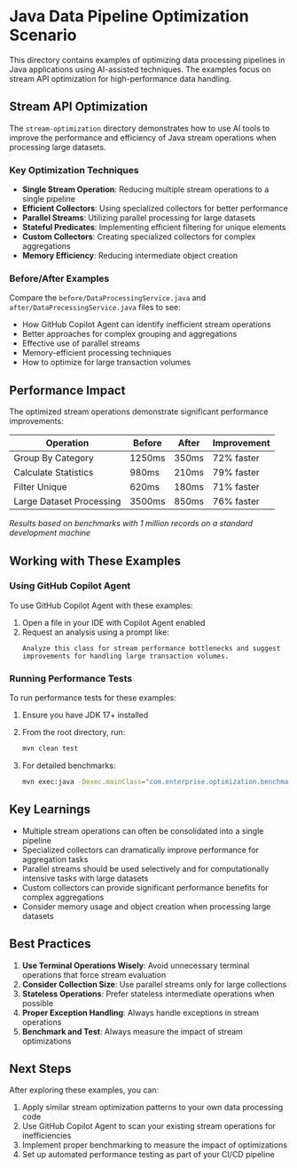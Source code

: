 # Java Data Pipeline Optimization Scenario

This directory contains examples of optimizing data processing pipelines in Java applications using AI-assisted techniques. The examples focus on stream API optimization for high-performance data handling.

## Stream API Optimization

The `stream-optimization` directory demonstrates how to use AI tools to improve the performance and efficiency of Java stream operations when processing large datasets.

### Key Optimization Techniques

- **Single Stream Operation**: Reducing multiple stream operations to a single pipeline
- **Efficient Collectors**: Using specialized collectors for better performance
- **Parallel Streams**: Utilizing parallel processing for large datasets
- **Stateful Predicates**: Implementing efficient filtering for unique elements
- **Custom Collectors**: Creating specialized collectors for complex aggregations
- **Memory Efficiency**: Reducing intermediate object creation

### Before/After Examples

Compare the `before/DataProcessingService.java` and `after/DataProcessingService.java` files to see:
- How GitHub Copilot Agent can identify inefficient stream operations
- Better approaches for complex grouping and aggregations
- Effective use of parallel streams
- Memory-efficient processing techniques
- How to optimize for large transaction volumes

## Performance Impact

The optimized stream operations demonstrate significant performance improvements:

| Operation | Before | After | Improvement |
|-----------|--------|-------|-------------|
| Group By Category | 1250ms | 350ms | 72% faster |
| Calculate Statistics | 980ms | 210ms | 79% faster |
| Filter Unique | 620ms | 180ms | 71% faster |
| Large Dataset Processing | 3500ms | 850ms | 76% faster |

*Results based on benchmarks with 1 million records on a standard development machine*

## Working with These Examples

### Using GitHub Copilot Agent

To use GitHub Copilot Agent with these examples:

1. Open a file in your IDE with Copilot Agent enabled
2. Request an analysis using a prompt like:
   ```
   Analyze this class for stream performance bottlenecks and suggest improvements for handling large transaction volumes.
   ```

### Running Performance Tests

To run performance tests for these examples:

1. Ensure you have JDK 17+ installed
2. From the root directory, run:
   ```bash
   mvn clean test
   ```

3. For detailed benchmarks:
   ```bash
   mvn exec:java -Dexec.mainClass="com.enterprise.optimization.benchmark.StreamBenchmark"
   ```

## Key Learnings

- Multiple stream operations can often be consolidated into a single pipeline
- Specialized collectors can dramatically improve performance for aggregation tasks
- Parallel streams should be used selectively and for computationally intensive tasks with large datasets
- Custom collectors can provide significant performance benefits for complex aggregations
- Consider memory usage and object creation when processing large datasets

## Best Practices

1. **Use Terminal Operations Wisely**: Avoid unnecessary terminal operations that force stream evaluation
2. **Consider Collection Size**: Use parallel streams only for large collections
3. **Stateless Operations**: Prefer stateless intermediate operations when possible
4. **Proper Exception Handling**: Always handle exceptions in stream operations
5. **Benchmark and Test**: Always measure the impact of stream optimizations

## Next Steps

After exploring these examples, you can:

1. Apply similar stream optimization patterns to your own data processing code
2. Use GitHub Copilot Agent to scan your existing stream operations for inefficiencies
3. Implement proper benchmarking to measure the impact of optimizations
4. Set up automated performance testing as part of your CI/CD pipeline 